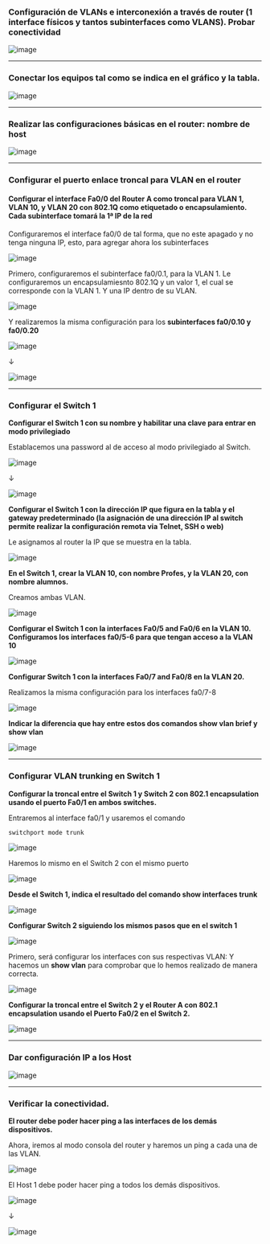 ### Configuración de  VLANs  e interconexión  a través de router (1 interface físicos y tantos subinterfaces como VLANS). Probar conectividad

![image](https://github.com/user-attachments/assets/2bd8b59e-e3d7-4741-a68b-8835b2911aa2)

---

### Conectar los  equipos tal como se indica en el gráfico y la tabla.

![image](https://github.com/user-attachments/assets/21a717f9-3698-4c22-96c4-be21be49dd7b)

---

### Realizar las configuraciones básicas en el router: nombre de host 

![image](https://github.com/user-attachments/assets/07566329-a26a-4696-86b6-99635bc8d5a0)

---

### Configurar el puerto enlace troncal para VLAN en el router

#### Configurar el interface Fa0/0  del Router A como troncal para VLAN 1, VLAN 10, y VLAN 20 con  802.1Q  como etiquetado o encapsulamiento. Cada subinterface tomará la 1ª IP de la red

Configuraremos el interface fa0/0 de tal forma, que no este apagado y no tenga ninguna IP, esto, para agregar ahora los subinterfaces 

![image](https://github.com/user-attachments/assets/0c797c52-2ec7-4a82-b74c-7712d218e7b0)

Primero, configuraremos el subinterface fa0/0.1, para la VLAN 1.
Le configuraremos un encapsulamiesnto 802.1Q y un valor 1, el cual se corresponde con la VLAN 1.
Y una IP dentro de su VLAN.

![image](https://github.com/user-attachments/assets/ac9e4f12-51f2-4e6f-b7e8-73e9cb428032)

Y realizaremos la misma configuración para los **subinterfaces fa0/0.10 y fa0/0.20**

![image](https://github.com/user-attachments/assets/23a8f31c-8eba-46c2-9002-a271901276b2)

↓

![image](https://github.com/user-attachments/assets/41f3fe1e-c9d6-4f39-a8f2-9d565da17196)

---

### Configurar  el Switch 1

**Configurar  el Switch 1 con su nombre y habilitar una clave para entrar en modo privilegiado**

Establacemos una password al de acceso al modo privilegiado al Switch.

![image](https://github.com/user-attachments/assets/39a4114f-0375-44b3-aac7-b9d38c435a8b)

↓

![image](https://github.com/user-attachments/assets/f241d9fe-0020-44c1-8698-35b51bb79c5f)

**Configurar el Switch 1 con la dirección IP  que figura en la tabla  y el gateway predeterminado (la asignación de una dirección IP al switch permite realizar la configuración remota via Telnet, SSH o web)**

Le asignamos al router la IP que se muestra en la tabla.

![image](https://github.com/user-attachments/assets/3d62be80-de1c-4176-9509-df662c8f2873)

**En el Switch 1, crear la VLAN 10,  con nombre Profes, y la VLAN 20, con nombre alumnos.**

Creamos ambas VLAN. 

![image](https://github.com/user-attachments/assets/59394750-5c0e-40da-8b3c-c3fd36344a94)

**Configurar el Switch 1 con la interfaces Fa0/5 and Fa0/6 en  la VLAN 10. Configuramos los interfaces fa0/5-6 para que tengan acceso a la VLAN 10**

![image](https://github.com/user-attachments/assets/3ee913a6-515a-4548-82c3-73a934421f93)

**Configurar  Switch 1 con la interfaces Fa0/7 and Fa0/8 en  la VLAN 20.**

Realizamos la misma configuración para los interfaces fa0/7-8

![image](https://github.com/user-attachments/assets/1d576f6d-b3aa-4141-993a-0f3cbc33d5f8)

**Indicar la diferencia que hay entre estos dos comandos show vlan brief y show vlan**

![image](https://github.com/user-attachments/assets/28d0d2ec-18d0-4ebe-b136-4d70eb42c213)

---

### Configurar VLAN trunking en Switch 1

**Configurar la troncal entre el Switch 1 y Switch 2 con 802.1 encapsulation usando el puerto Fa0/1 en ambos switches.**

Entraremos al interface fa0/1 y usaremos el comando

```bash
switchport mode trunk 
```

![image](https://github.com/user-attachments/assets/22be2088-ba5a-4c45-aecb-102f2602a6a9)

Haremos lo mismo en el Switch 2 con el mismo puerto 

![image](https://github.com/user-attachments/assets/a163d875-d48c-4a29-b020-6ddb44c743eb)

**Desde el Switch 1, indica el resultado del comando show interfaces trunk**

![image](https://github.com/user-attachments/assets/70e91fa6-31cd-4066-85c2-6f152a0781ec)

**Configurar Switch 2 siguiendo los mismos pasos que en el switch 1**

![image](https://github.com/user-attachments/assets/3263a091-688e-4765-ac01-b107f5e399ab)

Primero, será configurar los interfaces con sus respectivas VLAN: 
Y hacemos un **show vlan** para comprobar que lo hemos realizado de manera correcta.

![image](https://github.com/user-attachments/assets/f29fe6ca-4908-48e0-83c2-1507760225b2)

**Configurar la troncal entre el Switch 2 y el Router A con 802.1 encapsulation usando el Puerto Fa0/2 en el Switch 2.**

![image](https://github.com/user-attachments/assets/5113c1dc-00fa-4d6a-8732-50dd7e175605)

---

### Dar configuración IP a los Host

![image](https://github.com/user-attachments/assets/1cdfeb56-819a-4d5b-b091-f20c20df1b1d)

---

### Verificar la conectividad.

**El router debe poder hacer ping a las interfaces de los demás dispositivos.**

Ahora, iremos al modo consola del router y haremos un ping a cada una de las VLAN.

![image](https://github.com/user-attachments/assets/50f37496-679b-4bca-bb28-273b79818ff4)

El Host 1 debe poder hacer ping a todos los demás dispositivos. 

![image](https://github.com/user-attachments/assets/4935f5a6-5d5a-4c65-a08f-2cd2ad26d61f)

↓

![image](https://github.com/user-attachments/assets/7fe0040a-5408-4350-b7d7-ec062216017b)










